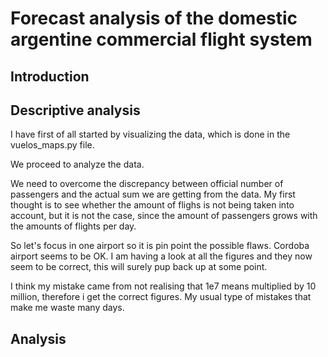 # Forecast analysis of the domestic argentine commercial flight system

## Introduction

## Descriptive analysis
I have first of all started by visualizing the data, which is done in the vuelos_maps.py file.

We proceed to analyze the data.

We need to overcome the discrepancy between official number of passengers and the actual sum we are getting from the data. 
My first thought is to see whether the amount of flighs is not being taken into account, but it is not the case, since the amount of passengers grows with the amounts of flights per day.

So let's focus in one airport so it is pin point the possible flaws.
Cordoba airport seems to be OK.
I am having a look at all the figures and they now seem to be correct, this will surely pup back up at some point.

I think my mistake came from not realising that 1e7 means multiplied by 10 million, therefore i get the correct figures. My usual type of mistakes that make me waste many days.

## Analysis